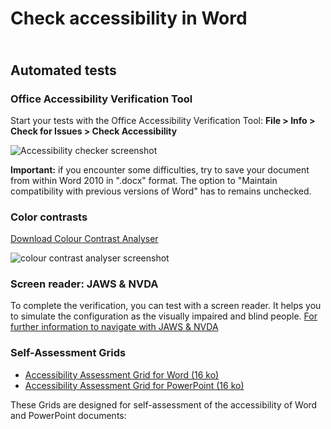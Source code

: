 # Check accessibility in Word
<script>$(document).ready(function () {
    setBreadcrumb([
        {"label":"Microsoft Word", "url":"./word.html"},
        {"label":"How to test my document"}
    ]);
    addSubMenu([
        {"label":"Create an accessible document","url":"word-create.html"}, 
        {"label":"How to test my document","url":"word-test.html", "expanded": true}
    ]);
});</script>

<style>code {font-weight: bold;}h2{padding-top: 1.5rem;}</style>
<span data-menuitem="word"></span>

## Automated tests
### Office Accessibility Verification Tool

Start your tests with the Office Accessibility Verification Tool: 
**File > Info > Check for Issues > Check Accessibility**

<img alt="Accessibility checker screenshot" src="./images/word_verification_en.png" class="img-fluid" />  

**Important:** if you encounter some difficulties, try to save your document from within Word 2010 in ".docx" format. The option to "Maintain compatibility with previous versions of Word" has to remains unchecked. 

### Color contrasts
[Download Colour Contrast Analyser](https://developer.paciellogroup.com/resources/contrastanalyser/)

<img alt="colour contrast analyser screenshot" src="./images/cca.png" class="img-fluid" />  

### Screen reader: JAWS & NVDA
To complete the verification, you can test with a screen reader. 
It helps you to simulate the configuration as the visually impaired and blind people.
[For further information to navigate with JAWS & NVDA](http://a11y-guidelines.orange.com/web/methodes-outils-lecteur-ecran.html)

### Self-Assessment Grids 
- <a href="AXS_assess_grid_WORD_EN.xlsx">Accessibility Assessment Grid for Word (16 ko)</a>
- <a href="AXS_assess_grid_PPT_EN.xlsx">Accessibility Assessment Grid for PowerPoint (16 ko)</a>

These Grids are designed for self-assessment of the accessibility of Word and PowerPoint documents: 
<!--  This file is part of a11y-guidelines | Our vision of mobile & web accessibility guidelines and best practices, with valid/invalid examples.
 Copyright (C) 2016  Orange SA
 See the Creative Commons Legal Code Attribution-ShareAlike 3.0 Unported License for more details (LICENSE file). -->